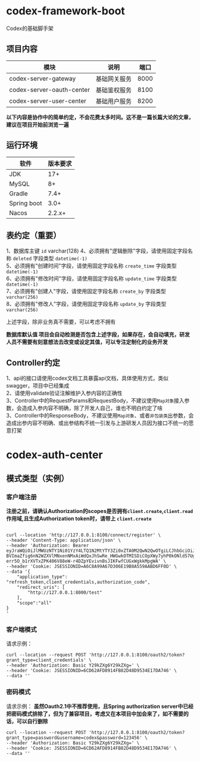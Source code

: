 # codex-framework-boot

Codex的基础脚手架

## 项目内容
| 模块                        | 说明     | 端口     |
|---------------------------|--------|--------|
| codex-server-gateway      | 基础网关服务 | 8000 |
| codex-server-oauth-center | 基础鉴权服务 | 8100 |
| codex-server-user-center  | 基础用户服务 | 8200 |

**以下内容是协作中的简单约定，不会花费太多时间。这不是一篇长篇大论的文章，建议在项目开始前浏览一遍**

## 运行环境
| 软件          | 版本要求   |
|-------------|--------|
| JDK         | 17+    |
| MySQL       | 8+     |
| Gradle      | 7.4+   |
| Spring boot | 3.0+   |
| Nacos       | 2.2.x+ |


## 表约定（重要）

1、数据库主键 `id` varchar(128)
4、必须拥有"逻辑删除"字段，请使用固定字段名称 `deleted` 字段类型 `datetime(-1)`  
5、必须拥有"创建时间"字段，请使用固定字段名称 `create_time` 字段类型 `datetime(-1)`  
6、必须拥有"修改时间"字段，请使用固定字段名称 `update_time` 字段类型 `datetime(-1)`  
7、必须拥有"创建人"字段，请使用固定字段名称 `create_by` 字段类型 `varchar(256)`  
8、必须拥有"修改人"字段，请使用固定字段名称 `update_by` 字段类型 `varchar(256)`

上述字段，除非业务真不需要，可以考虑不拥有

**数据库默认值
项目会自动检测是否包含上述字段，如果存在，会自动填充，研发人员不需要有刻意想法去改变或设定其值，可以专注定制化的业务开发**

## Controller约定
1、api的接口请使用codex文档工具暴露api文档，具体使用方式，类似swagger，项目中已经集成  
2、请使用validate验证注解维护入参内容的正确性  
3、Controller中的RequestParams和RequestBody，不建议使用`Map对象`接入参数，会造成入参内容不明确，除了开发人自己，谁也不明白约定了啥  
3、Controller中的ResponseBody，不建议使用`Map对象`、或者`非包装类`出参数，会造成出参内容不明确、或出参结构不统一引发与上游研发人员因为接口不统一的愿意打架


# codex-auth-center

## 模式类型（实例）


### 客户端注册

**注册之前，请确认Authorization的scopes是否拥有`client.create`,`client.read`作用域,且生成Authorization token时，请带上 `client.create`**
```shell

curl --location 'http://127.0.0.1:8100/connect/register' \
--header 'Content-Type: application/json' \
--header 'Authorization: Bearer eyJraWQiOiJlMWUzNTY1Ni01YzY4LTQ1N2MtYTY3Zi0xZTA0M2QwN2QwOTgiLCJhbGciOiJSUzI1NiJ9.eyJzdWIiOiJjb2RleCIsImF1ZCI6ImNvZGV4IiwibmJmIjoxNjgyNDA0NDczLCJzY29wZSI6WyJjbGllbnQuY3JlYXRlIl0sImlzcyI6Imh0dHA6Ly8xMjcuMC4wLjE6ODEwMCIsImV4cCI6MTY4MjQwNDc3MywiaWF0IjoxNjgyNDA0NDczfQ.CEJpHjsAGGNhF91rk04BsWTVZ0AzV9E5MUUMl1IBXWr1xkwiBcD1eDEw5wu4ce77LStWr6wFNnwv7EC4-BVImaZfig6nN2WZXVlMNxenNMxAiWdQxJhSwRe_HWGwkOTMISDiCOpXWy7yhP0kONld57UgghlhnOg8Pf2VBCYmHXgYVX2GnzvtLlk_Qp45bDPBVGtF4j3G3E5wFVr69aNQYkUX9ltak0box_csh9pdIen6Ko4idA_jERJooQwX71UBXFdyM76HtkHfM2mlPqSWYdgmD6lV-err5O_b1rXVTxZPK406V88eW-r4DZpYEvivnBsJIKFwfCUGxWgkkMpgWA' \
--header 'Cookie: JSESSIONID=A6C8A99A67D306E19B8A559AABD6FF0D' \
--data '{
    "application_type": "refresh_token,client_credentials,authorization_code",
    "redirect_uris": [
        "http://127.0.0.1:8000/test"
    ],
    "scope":"all"
}
'
```

### 客户端模式

请求示例：

```shell
curl --location --request POST 'http://127.0.0.1:8100/oauth2/token?grant_type=client_credentials' \
--header 'Authorization: Basic Y29kZXg6Y29kZXg=' \
--header 'Cookie: JSESSIONID=6CD62AFD8914FB82D48D9534E17DA746' \
--data ''
```

### 密码模式

请求示例：
**虽然Oauth2.1中不推荐使用，且Spring authorization server中已经把密码模式排除了，但为了兼容项目，考虑又在本项目中加会来了，如不需要的话，可以自行删除**
```shell
curl --location --request POST 'http://127.0.0.1:8100/oauth2/token?grant_type=password&username=codex&password=123456' \
--header 'Authorization: Basic Y29kZXg6Y29kZXg=' \
--header 'Cookie: JSESSIONID=6CD62AFD8914FB82D48D9534E17DA746' \
--data ''
```





